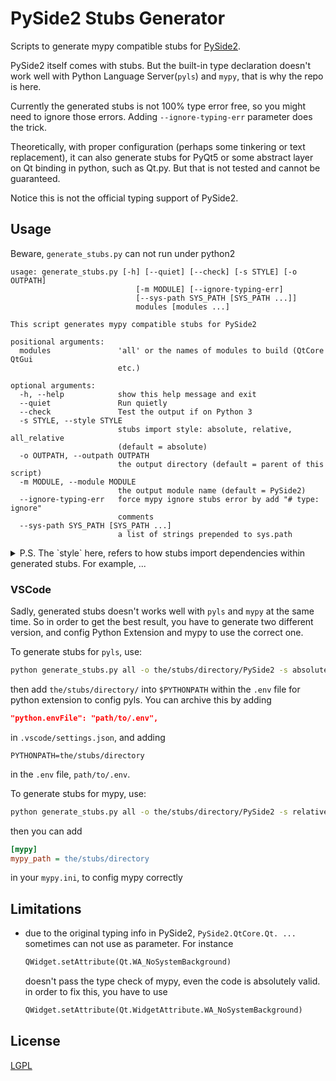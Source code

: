 # PySide2 Stubs Generator

Scripts to generate mypy compatible stubs for [PySide2](https://wiki.qt.io/Qt_for_Python).

PySide2 itself comes with stubs. But the built-in type declaration doesn't work well with Python Language Server(`pyls`) and `mypy`, that is why the repo is here.

Currently the generated stubs is not 100% type error free, so you might need to ignore those errors. Adding `--ignore-typing-err` parameter does the trick.

Theoretically, with proper configuration (perhaps some tinkering or text replacement), it can also generate stubs for PyQt5 or some abstract layer on Qt binding in python, such as Qt.py. But that is not tested and cannot be guaranteed.

Notice this is not the official typing support of PySide2.

## Usage

Beware, `generate_stubs.py` can not run under python2

```plaintext
usage: generate_stubs.py [-h] [--quiet] [--check] [-s STYLE] [-o OUTPATH]
                            [-m MODULE] [--ignore-typing-err]
                            [--sys-path SYS_PATH [SYS_PATH ...]]
                            modules [modules ...]

This script generates mypy compatible stubs for PySide2

positional arguments:
  modules               'all' or the names of modules to build (QtCore QtGui
                        etc.)

optional arguments:
  -h, --help            show this help message and exit
  --quiet               Run quietly
  --check               Test the output if on Python 3
  -s STYLE, --style STYLE
                        stubs import style: absolute, relative, all_relative
                        (default = absolute)
  -o OUTPATH, --outpath OUTPATH
                        the output directory (default = parent of this script)
  -m MODULE, --module MODULE
                        the output module name (default = PySide2)
  --ignore-typing-err   force mypy ignore stubs error by add "# type: ignore"
                        comments
  --sys-path SYS_PATH [SYS_PATH ...]
                        a list of strings prepended to sys.path
```
<details> 
<summary>P.S. The `style` here, refers to how stubs import dependencies within generated stubs. For example, ...</summary> 

when using `--style absolute`, the generated stubs for `QtWidgets.QWidget` will be

```python
import PySide2

class QWidget(PySide2.QtCore.QObject, PySide2.QtGui.QPaintDevice):
    ...
```

when using `--style relative`, it will be

```python
from . import QtCore
from . import QtGui

class QWidget(QtCore.QObject, QtGui.QPaintDevice):
    ...
```

when using `--style all_relative`, it will be

```python
from .QtCore import QObject
from .QtGui import QPaintDevice

class QWidget(QObject, QPaintDevice):
    ...
```
</details> 

### VSCode

Sadly, generated stubs doesn't works well with `pyls` and `mypy` at the same time. So in order to get the best result, you have to generate two different version, and config Python Extension and mypy to use the correct one.

To generate stubs for `pyls`, use:
```bash
python generate_stubs.py all -o the/stubs/directory/PySide2 -s absolute
```

then add `the/stubs/directory/` into `$PYTHONPATH` within the `.env` file for python extension to config pyls. You can archive this by adding

```json
"python.envFile": "path/to/.env",
```

in `.vscode/settings.json`, and adding

```plaintext
PYTHONPATH=the/stubs/directory
```

in the `.env` file, `path/to/.env`.

To generate stubs for mypy, use:
```bash
python generate_stubs.py all -o the/stubs/directory/PySide2 -s relative --ignore-typing-err
```

then you can add

```ini
[mypy]
mypy_path = the/stubs/directory
```

in your `mypy.ini`, to config mypy correctly

## Limitations

- due to the original typing info in PySide2, `PySide2.QtCore.Qt. ...` sometimes can not use as parameter. For instance

  ```python
  QWidget.setAttribute(Qt.WA_NoSystemBackground)
  ```

  doesn't pass the type check of mypy, even the code is absolutely valid. in order to fix this, you have to use

  ```python
  QWidget.setAttribute(Qt.WidgetAttribute.WA_NoSystemBackground)
  ```

## License

[LGPL](LICENSE)